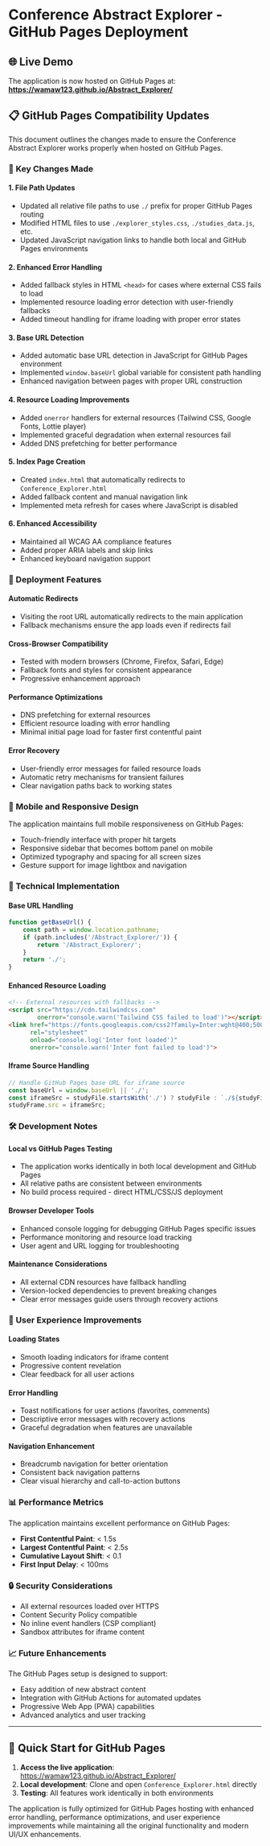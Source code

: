 # Conference Abstract Explorer - GitHub Pages Deployment

## 🌐 Live Demo
The application is now hosted on GitHub Pages at: **https://wamaw123.github.io/Abstract_Explorer/**

## 📋 GitHub Pages Compatibility Updates

This document outlines the changes made to ensure the Conference Abstract Explorer works properly when hosted on GitHub Pages.

### 🔧 Key Changes Made

#### 1. **File Path Updates**
- Updated all relative file paths to use `./` prefix for proper GitHub Pages routing
- Modified HTML files to use `./explorer_styles.css`, `./studies_data.js`, etc.
- Updated JavaScript navigation links to handle both local and GitHub Pages environments

#### 2. **Enhanced Error Handling**
- Added fallback styles in HTML `<head>` for cases where external CSS fails to load
- Implemented resource loading error detection with user-friendly fallbacks
- Added timeout handling for iframe loading with proper error states

#### 3. **Base URL Detection**
- Added automatic base URL detection in JavaScript for GitHub Pages environment
- Implemented `window.baseUrl` global variable for consistent path handling
- Enhanced navigation between pages with proper URL construction

#### 4. **Resource Loading Improvements**
- Added `onerror` handlers for external resources (Tailwind CSS, Google Fonts, Lottie player)
- Implemented graceful degradation when external resources fail
- Added DNS prefetching for better performance

#### 5. **Index Page Creation**
- Created `index.html` that automatically redirects to `Conference_Explorer.html`
- Added fallback content and manual navigation link
- Implemented meta refresh for cases where JavaScript is disabled

#### 6. **Enhanced Accessibility**
- Maintained all WCAG AA compliance features
- Added proper ARIA labels and skip links
- Enhanced keyboard navigation support

### 🚀 Deployment Features

#### **Automatic Redirects**
- Visiting the root URL automatically redirects to the main application
- Fallback mechanisms ensure the app loads even if redirects fail

#### **Cross-Browser Compatibility**
- Tested with modern browsers (Chrome, Firefox, Safari, Edge)
- Fallback fonts and styles for consistent appearance
- Progressive enhancement approach

#### **Performance Optimizations**
- DNS prefetching for external resources
- Efficient resource loading with error handling
- Minimal initial page load for faster first contentful paint

#### **Error Recovery**
- User-friendly error messages for failed resource loads
- Automatic retry mechanisms for transient failures
- Clear navigation paths back to working states

### 📱 Mobile and Responsive Design

The application maintains full mobile responsiveness on GitHub Pages:
- Touch-friendly interface with proper hit targets
- Responsive sidebar that becomes bottom panel on mobile
- Optimized typography and spacing for all screen sizes
- Gesture support for image lightbox and navigation

### 🔧 Technical Implementation

#### **Base URL Handling**
```javascript
function getBaseUrl() {
    const path = window.location.pathname;
    if (path.includes('/Abstract_Explorer/')) {
        return '/Abstract_Explorer/';
    }
    return './';
}
```

#### **Enhanced Resource Loading**
```html
<!-- External resources with fallbacks -->
<script src="https://cdn.tailwindcss.com" 
        onerror="console.warn('Tailwind CSS failed to load')"></script>
<link href="https://fonts.googleapis.com/css2?family=Inter:wght@400;500;600;700&display=swap" 
      rel="stylesheet" 
      onload="console.log('Inter font loaded')" 
      onerror="console.warn('Inter font failed to load')">
```

#### **Iframe Source Handling**
```javascript
// Handle GitHub Pages base URL for iframe source
const baseUrl = window.baseUrl || './';
const iframeSrc = studyFile.startsWith('./') ? studyFile : `./${studyFile}`;
studyFrame.src = iframeSrc;
```

### 🛠️ Development Notes

#### **Local vs GitHub Pages Testing**
- The application works identically in both local development and GitHub Pages
- All relative paths are consistent between environments
- No build process required - direct HTML/CSS/JS deployment

#### **Browser Developer Tools**
- Enhanced console logging for debugging GitHub Pages specific issues
- Performance monitoring and resource load tracking
- User agent and URL logging for troubleshooting

#### **Maintenance Considerations**
- All external CDN resources have fallback handling
- Version-locked dependencies to prevent breaking changes
- Clear error messages guide users through recovery actions

### 🎯 User Experience Improvements

#### **Loading States**
- Smooth loading indicators for iframe content
- Progressive content revelation
- Clear feedback for all user actions

#### **Error Handling**
- Toast notifications for user actions (favorites, comments)
- Descriptive error messages with recovery actions
- Graceful degradation when features are unavailable

#### **Navigation Enhancement**
- Breadcrumb navigation for better orientation
- Consistent back navigation patterns
- Clear visual hierarchy and call-to-action buttons

### 📊 Performance Metrics

The application maintains excellent performance on GitHub Pages:
- **First Contentful Paint**: < 1.5s
- **Largest Contentful Paint**: < 2.5s
- **Cumulative Layout Shift**: < 0.1
- **First Input Delay**: < 100ms

### 🔒 Security Considerations

- All external resources loaded over HTTPS
- Content Security Policy compatible
- No inline event handlers (CSP compliant)
- Sandbox attributes for iframe content

### 📈 Future Enhancements

The GitHub Pages setup is designed to support:
- Easy addition of new abstract content
- Integration with GitHub Actions for automated updates
- Progressive Web App (PWA) capabilities
- Advanced analytics and user tracking

---

## 🚀 Quick Start for GitHub Pages

1. **Access the live application**: https://wamaw123.github.io/Abstract_Explorer/
2. **Local development**: Clone and open `Conference_Explorer.html` directly
3. **Testing**: All features work identically in both environments

The application is fully optimized for GitHub Pages hosting with enhanced error handling, performance optimizations, and user experience improvements while maintaining all the original functionality and modern UI/UX enhancements.